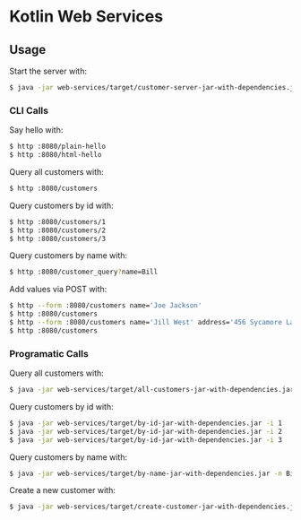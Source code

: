 # Kotlin Web Services 

## Usage

Start the server with:
```bash
$ java -jar web-services/target/customer-server-jar-with-dependencies.jar
```
 
### CLI Calls

Say hello with:
```bash
$ http :8080/plain-hello
$ http :8080/html-hello
```

Query all customers with:
```bash
$ http :8080/customers
```

Query customers by id with:
```bash
$ http :8080/customers/1
$ http :8080/customers/2
$ http :8080/customers/3
```

Query customers by name with:
```bash
$ http :8080/customer_query?name=Bill
```

Add values via POST with:
```bash
$ http --form :8080/customers name='Joe Jackson' 
$ http :8080/customers
$ http --form :8080/customers name='Jill West' address='456 Sycamore Lane'
$ http :8080/customers
```

### Programatic Calls

Query all customers with:
```bash
$ java -jar web-services/target/all-customers-jar-with-dependencies.jar
```

Query customers by id with:
```bash
$ java -jar web-services/target/by-id-jar-with-dependencies.jar -i 1
$ java -jar web-services/target/by-id-jar-with-dependencies.jar -i 2
$ java -jar web-services/target/by-id-jar-with-dependencies.jar -i 3
```

Query customers by name with:
```bash
$ java -jar web-services/target/by-name-jar-with-dependencies.jar -n Bill
```

Create a new customer with:
```bash
$ java -jar web-services/target/create-customer-jar-with-dependencies.jar -n "Mike Bryant" -a "1831 Dupont St"
```


